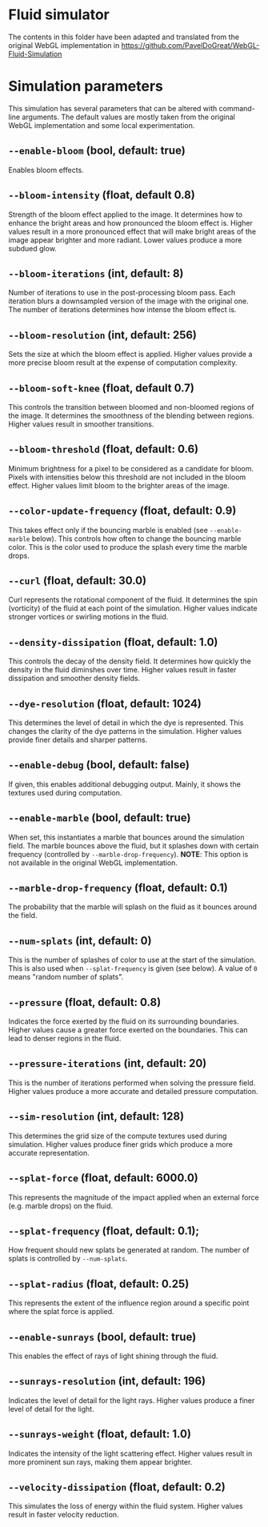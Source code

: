 # Fluid simulator

The contents in this folder have been adapted and translated
from the original WebGL implementation in https://github.com/PavelDoGreat/WebGL-Fluid-Simulation

# Simulation parameters

This simulation has several parameters that can be altered with command-line arguments. The default
values are mostly taken from the original WebGL implementation and some local experimentation.

## `--enable-bloom` (bool, default: true)
Enables bloom effects.

## `--bloom-intensity` (float, default 0.8)
Strength of the bloom effect applied to the image.  It determines how to
enhance the bright areas and how pronounced the bloom effect is.  Higher values
result in a more pronounced effect that will make bright areas of the image
appear brighter and more radiant.  Lower values produce a more subdued glow.

## `--bloom-iterations` (int, default: 8)
Number of iterations to use in the post-processing bloom pass. Each iteration
blurs a downsampled version of the image with the original one. The number of
iterations determines how intense the bloom effect is.

## `--bloom-resolution` (int, default: 256)
Sets the size at which the bloom effect is applied.  Higher values provide a
more precise bloom result at the expense of computation complexity.

## `--bloom-soft-knee` (float, default 0.7)
This controls the transition between bloomed and non-bloomed regions of the
image.  It determines the smoothness of the blending between regions.  Higher
values result in smoother transitions.

## `--bloom-threshold` (float, default: 0.6)
Minimum brightness for a pixel to be considered as a candidate for bloom.
Pixels with intensities below this threshold are not included in the bloom
effect.  Higher values limit bloom to the brighter areas of the image.

## `--color-update-frequency` (float, default: 0.9)
This takes effect only if the bouncing marble is enabled (see `--enable-marble` below).
This controls how often to change the bouncing marble color. This is the color used to
produce the splash every time the marble drops.

## `--curl` (float, default: 30.0)
Curl represents the rotational component of the fluid.  It determines the spin
(vorticity) of the fluid at each point of the simulation.  Higher values
indicate stronger vortices or swirling motions in the fluid.

## `--density-dissipation` (float, default: 1.0)
This controls the decay of the density field. It determines how quickly the
density in the fluid diminshes over time. Higher values result in faster
dissipation and smoother density fields.

## `--dye-resolution` (float, default: 1024)
This determines the level of detail in which the dye is represented.  This
changes the clarity of the dye patterns in the simulation.  Higher values
provide finer details and sharper patterns.

## `--enable-debug` (bool, default: false)
If given, this enables additional debugging output.  Mainly, it shows the textures used during
computation.

## `--enable-marble` (bool, default: true)
When set, this instantiates a marble that bounces around the simulation field. The marble bounces
above the fluid, but it splashes down with certain frequency (controlled by `--marble-drop-frequency`).
**NOTE**: This option is not available in the original WebGL implementation.

## `--marble-drop-frequency` (float, default: 0.1)
The probability that the marble will splash on the fluid as it bounces around the field.

## `--num-splats` (int, default: 0)
This is the number of splashes of color to use at the start of the simulation.
This is also used when `--splat-frequency` is given (see below). A value of `0`
means "random number of splats".

## `--pressure` (float, default: 0.8)
Indicates the force exerted by the fluid on its surrounding boundaries. Higher values cause
a greater force exerted on the boundaries. This can lead to denser regions in the fluid.

## `--pressure-iterations` (int, default: 20)
This is the number of iterations performed when solving the pressure field.
Higher values produce a more accurate and detailed pressure computation.

## `--sim-resolution` (int, default: 128)
This determines the grid size of the compute textures used during simulation.
Higher values produce finer grids which produce a more accurate representation.

## `--splat-force` (float, default: 6000.0)
This represents the magnitude of the impact applied when an external force (e.g. marble drops) on
the fluid.

## `--splat-frequency` (float, default: 0.1);
How frequent should new splats be generated at random.  The number of splats is
controlled by `--num-splats`.

## `--splat-radius` (float, default: 0.25)
This represents the extent of the influence region around a specific point
where the splat force is applied.

## `--enable-sunrays` (bool, default: true)
This enables the effect of rays of light shining through the fluid.

## `--sunrays-resolution` (int, default: 196)
Indicates the level of detail for the light rays. Higher values produce a finer
level of detail for the light.

## `--sunrays-weight` (float, default: 1.0)
Indicates the intensity of the light scattering effect.  Higher values result
in more prominent sun rays, making them appear brighter.

## `--velocity-dissipation` (float, default: 0.2)
This simulates the loss of energy within the fluid system. Higher values result
in faster velocity reduction.
